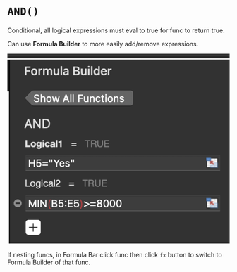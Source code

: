 # `AND()`

Conditional, all logical expressions must eval to true for func to return true.

Can use **Formula Builder** to more easily add/remove expressions.

![AND Formula Builder](/assets/AND_formula_builder.png)

If nesting funcs, in Formula Bar click func then click `fx` button to switch to Formula Builder of that func.
